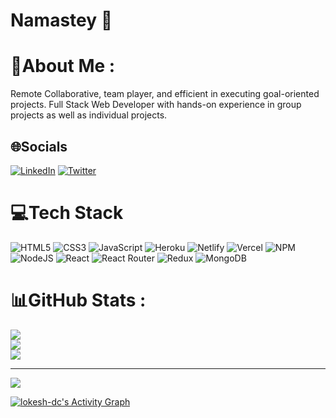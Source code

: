 # Namastey 🙏
# 💫About Me :
Remote Collaborative, team player, and efficient in executing goal-oriented projects. Full Stack Web Developer with hands-on experience in group projects as
well as individual projects.


## 🌐Socials
[![LinkedIn](https://img.shields.io/badge/LinkedIn-%230077B5.svg?logo=linkedin&logoColor=white)](https://www.linkedin.com/in/deepak-rajput-057a71118/) [![Twitter](https://img.shields.io/badge/Twitter-%231DA1F2.svg?logo=Twitter&logoColor=white)](https://twitter.com/DeepakR01294570) 

# 💻Tech Stack
![HTML5](https://img.shields.io/badge/html5-%23E34F26.svg?style=for-the-badge&logo=html5&logoColor=white) ![CSS3](https://img.shields.io/badge/css3-%231572B6.svg?style=for-the-badge&logo=css3&logoColor=white) ![JavaScript](https://img.shields.io/badge/javascript-%23323330.svg?style=for-the-badge&logo=javascript&logoColor=%23F7DF1E) ![Heroku](https://img.shields.io/badge/heroku-%23430098.svg?style=for-the-badge&logo=heroku&logoColor=white) ![Netlify](https://img.shields.io/badge/netlify-%23000000.svg?style=for-the-badge&logo=netlify&logoColor=#00C7B7) ![Vercel](https://img.shields.io/badge/vercel-%23000000.svg?style=for-the-badge&logo=vercel&logoColor=white) ![NPM](https://img.shields.io/badge/NPM-%23000000.svg?style=for-the-badge&logo=npm&logoColor=white) ![NodeJS](https://img.shields.io/badge/node.js-6DA55F?style=for-the-badge&logo=node.js&logoColor=white) ![React](https://img.shields.io/badge/react-%2320232a.svg?style=for-the-badge&logo=react&logoColor=%2361DAFB) ![React Router](https://img.shields.io/badge/React_Router-CA4245?style=for-the-badge&logo=react-router&logoColor=white) ![Redux](https://img.shields.io/badge/redux-%23593d88.svg?style=for-the-badge&logo=redux&logoColor=white) ![MongoDB](https://img.shields.io/badge/mongodb-%558349.svg?style=for-the-badge&logo=mongodb&logoColor=white)
# 📊GitHub Stats :
![](https://github-readme-stats.vercel.app/api?username=deepRaj06&theme=vision-friendly-dark&hide_border=false&include_all_commits=false&count_private=false)<br/>
![](https://github-readme-streak-stats.herokuapp.com/?user=deepRaj06&theme=vision-friendly-dark&hide_border=false)<br/>
![](https://github-readme-stats.vercel.app/api/top-langs/?username=deepRaj06&theme=vision-friendly-dark&hide_border=false&include_all_commits=false&count_private=false&layout=compact)

---
[![](https://visitcount.itsvg.in/api?id=deepRaj06&icon=0&color=0)](https://visitcount.itsvg.in)

<a href="https://github.com/deepRaj06/github-readme-activity-graph">
  <img alt="lokesh-dc's Activity Graph" src="https://activity-graph.herokuapp.com/graph?username=deepRaj06&bg_color=0D1117&color=5BCDEC&line=5BCDEC&point=FFFFFF&hide_border=true" />
</a>
